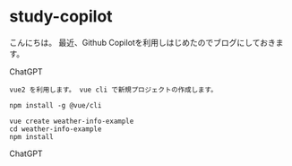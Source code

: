 # study-copilot
こんにちは。
最近、Github Copilotを利用しはじめたのでブログにしておきます。

ChatGPT
```
vue2 を利用します。 vue cli で新規プロジェクトの作成します。
```
```
npm install -g @vue/cli
```

```
vue create weather-info-example
cd weather-info-example
npm install
```

ChatGPT